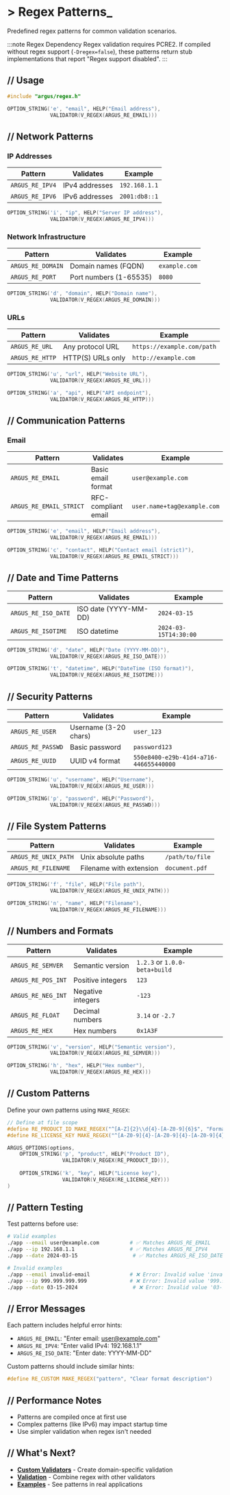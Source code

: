 # > Regex Patterns_

Predefined regex patterns for common validation scenarios.

:::note Regex Dependency
Regex validation requires PCRE2. If compiled without regex support (`-Dregex=false`), these patterns return stub implementations that report "Regex support disabled".
:::

## // Usage

```c
#include "argus/regex.h"

OPTION_STRING('e', "email", HELP("Email address"),
              VALIDATOR(V_REGEX(ARGUS_RE_EMAIL)))
```

## // Network Patterns

### IP Addresses

| Pattern | Validates | Example |
|---------|-----------|---------|
| `ARGUS_RE_IPV4` | IPv4 addresses | `192.168.1.1` |
| `ARGUS_RE_IPV6` | IPv6 addresses | `2001:db8::1` |

```c
OPTION_STRING('i', "ip", HELP("Server IP address"),
              VALIDATOR(V_REGEX(ARGUS_RE_IPV4)))

```

### Network Infrastructure

| Pattern | Validates | Example |
|---------|-----------|---------|
| `ARGUS_RE_DOMAIN` | Domain names (FQDN) | `example.com` |
| `ARGUS_RE_PORT` | Port numbers (1-65535) | `8080` |

```c
OPTION_STRING('d', "domain", HELP("Domain name"),
              VALIDATOR(V_REGEX(ARGUS_RE_DOMAIN)))
```

### URLs

| Pattern | Validates | Example |
|---------|-----------|---------|
| `ARGUS_RE_URL` | Any protocol URL | `https://example.com/path` |
| `ARGUS_RE_HTTP` | HTTP(S) URLs only | `http://example.com` |

```c
OPTION_STRING('u', "url", HELP("Website URL"),
              VALIDATOR(V_REGEX(ARGUS_RE_URL)))

OPTION_STRING('a', "api", HELP("API endpoint"),
              VALIDATOR(V_REGEX(ARGUS_RE_HTTP)))
```

## // Communication Patterns

### Email

| Pattern | Validates | Example |
|---------|-----------|---------|
| `ARGUS_RE_EMAIL` | Basic email format | `user@example.com` |
| `ARGUS_RE_EMAIL_STRICT` | RFC-compliant email | `user.name+tag@example.com` |

```c
OPTION_STRING('e', "email", HELP("Email address"),
              VALIDATOR(V_REGEX(ARGUS_RE_EMAIL)))

OPTION_STRING('c', "contact", HELP("Contact email (strict)"),
              VALIDATOR(V_REGEX(ARGUS_RE_EMAIL_STRICT)))
```


## // Date and Time Patterns

| Pattern | Validates | Example |
|---------|-----------|---------|
| `ARGUS_RE_ISO_DATE` | ISO date (YYYY-MM-DD) | `2024-03-15` |
| `ARGUS_RE_ISOTIME` | ISO datetime | `2024-03-15T14:30:00` |

```c
OPTION_STRING('d', "date", HELP("Date (YYYY-MM-DD)"),
              VALIDATOR(V_REGEX(ARGUS_RE_ISO_DATE)))

OPTION_STRING('t', "datetime", HELP("DateTime (ISO format)"),
              VALIDATOR(V_REGEX(ARGUS_RE_ISOTIME)))
```


## // Security Patterns

| Pattern | Validates | Example |
|---------|-----------|---------|
| `ARGUS_RE_USER` | Username (3-20 chars) | `user_123` |
| `ARGUS_RE_PASSWD` | Basic password | `password123` |
| `ARGUS_RE_UUID` | UUID v4 format | `550e8400-e29b-41d4-a716-446655440000` |

```c
OPTION_STRING('u', "username", HELP("Username"),
              VALIDATOR(V_REGEX(ARGUS_RE_USER)))

OPTION_STRING('p', "password", HELP("Password"),
              VALIDATOR(V_REGEX(ARGUS_RE_PASSWD)))
```

## // File System Patterns

| Pattern | Validates | Example |
|---------|-----------|---------|
| `ARGUS_RE_UNIX_PATH` | Unix absolute paths | `/path/to/file` |
| `ARGUS_RE_FILENAME` | Filename with extension | `document.pdf` |

```c
OPTION_STRING('f', "file", HELP("File path"),
              VALIDATOR(V_REGEX(ARGUS_RE_UNIX_PATH)))

OPTION_STRING('n', "name", HELP("Filename"),
              VALIDATOR(V_REGEX(ARGUS_RE_FILENAME)))
```

## // Numbers and Formats

| Pattern | Validates | Example |
|---------|-----------|---------|
| `ARGUS_RE_SEMVER` | Semantic version | `1.2.3` or `1.0.0-beta+build` |
| `ARGUS_RE_POS_INT` | Positive integers | `123` |
| `ARGUS_RE_NEG_INT` | Negative integers | `-123` |
| `ARGUS_RE_FLOAT` | Decimal numbers | `3.14` or `-2.7` |
| `ARGUS_RE_HEX` | Hex numbers | `0x1A3F` |

```c
OPTION_STRING('v', "version", HELP("Semantic version"),
              VALIDATOR(V_REGEX(ARGUS_RE_SEMVER)))

OPTION_STRING('h', "hex", HELP("Hex number"),
              VALIDATOR(V_REGEX(ARGUS_RE_HEX)))
```

## // Custom Patterns

Define your own patterns using `MAKE_REGEX`:

```c
// Define at file scope
#define RE_PRODUCT_ID MAKE_REGEX("^[A-Z]{2}\\d{4}-[A-Z0-9]{6}$", "Format: XX0000-XXXXXX")
#define RE_LICENSE_KEY MAKE_REGEX("^[A-Z0-9]{4}-[A-Z0-9]{4}-[A-Z0-9]{4}$", "Format: XXXX-XXXX-XXXX")

ARGUS_OPTIONS(options,
    OPTION_STRING('p', "product", HELP("Product ID"),
                  VALIDATOR(V_REGEX(RE_PRODUCT_ID))),
    
    OPTION_STRING('k', "key", HELP("License key"),
                  VALIDATOR(V_REGEX(RE_LICENSE_KEY)))
)
```

## // Pattern Testing

Test patterns before use:

```bash
# Valid examples
./app --email user@example.com          # ✅ Matches ARGUS_RE_EMAIL
./app --ip 192.168.1.1                  # ✅ Matches ARGUS_RE_IPV4  
./app --date 2024-03-15                  # ✅ Matches ARGUS_RE_ISO_DATE

# Invalid examples  
./app --email invalid-email             # ❌ Error: Invalid value 'invalid-email': Enter email: user@example.com
./app --ip 999.999.999.999              # ❌ Error: Invalid value '999.999.999.999': Enter valid IPv4: 192.168.1.1
./app --date 03-15-2024                  # ❌ Error: Invalid value '03-15-2024': Enter date: YYYY-MM-DD
```

## // Error Messages

Each pattern includes helpful error hints:

- `ARGUS_RE_EMAIL`: "Enter email: user@example.com"
- `ARGUS_RE_IPV4`: "Enter valid IPv4: 192.168.1.1"  
- `ARGUS_RE_ISO_DATE`: "Enter date: YYYY-MM-DD"

Custom patterns should include similar hints:

```c
#define RE_CUSTOM MAKE_REGEX("pattern", "Clear format description")
```

## // Performance Notes

- Patterns are compiled once at first use
- Complex patterns (like IPv6) may impact startup time
- Use simpler validation when regex isn't needed

## // What's Next?

- **[Custom Validators](../../advanced/custom-validators)** - Create domain-specific validation
- **[Validation](../../features/validation)** - Combine regex with other validators
- **[Examples](../../examples/simple-cli)** - See patterns in real applications
